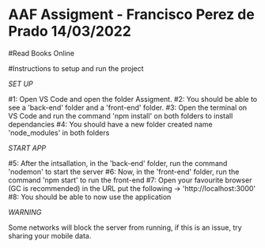 # AAF Assigment - Francisco Perez de Prado 14/03/2022
#Read Books Online

#Instructions to setup and run the project

*SET UP*

#1: Open VS Code and open the folder Assigment.
#2: You should be able to see a 'back-end' folder and a 'front-end' folder.
#3: Open the terminal on VS Code and run the command 'npm install' on both folders to install dependancies
#4: You should have a new folder created name 'node_modules' in both folders

*START APP*

#5: After the intsallation, in the 'back-end' folder, run the command 'nodemon' to start the server
#6: Now, in the 'front-end' folder, run the command 'npm start' to run the front-end
#7: Open your favourite browser (GC is recommended) in the URL put the following -> 'http://localhost:3000'
#8: You should be able to now use the application

*WARNING*

Some networks will block the server from running, if this is an issue, try sharing your mobile data.
